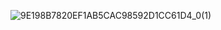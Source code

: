 ![9E198B7820EF1AB5CAC98592D1CC61D4_0(1)](https://github.com/user-attachments/assets/63965ec8-983e-401a-a583-1ff78af57c97)
